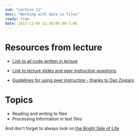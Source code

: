 ```yaml
---
num: "Lecture 11"
desc: "Working with data in files"
ready: true
date: 2017-11-06 12:30:00.00-7:00
---
```


# Resources from lecture

* [Link to all code written in lecture](https://github.com/ucsb-cs8-f17/cs8-f17-lecture-code)

* [Link to lecture slides and peer instruction questions](https://drive.google.com/drive/folders/0BxIvQwpl4ocoRy1Pa041SThLUFU?usp=sharing)

* [Guidelines for using peer instruction - thanks to Dan Zingaro](https://drive.google.com/file/d/0BxIvQwpl4ocoX2ZpUjJDZW52Wlk/view?usp=sharing)



# Topics

* Reading and writing to files
* Processing information in text files

And don't forget to always look on [the Bright Side of Life](https://www.youtube.com/watch?v=X_-q9xeOgG4)














